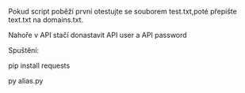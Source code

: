 Pokud script poběží první otestujte se souborem test.txt,poté přepište text.txt na domains.txt.

Nahoře v API stačí donastavit API user a API password

Spuštění:

pip install requests

py alias.py
